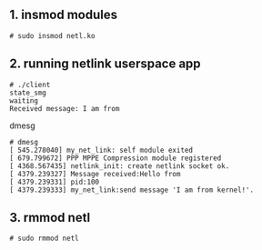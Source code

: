 ## 1. insmod modules

```shell
# sudo insmod netl.ko
```
## 2. running netlink userspace app
```shell
# ./client
state_smg
waiting
Received message: I am from
```

dmesg
``` shell
# dmesg
[ 545.278040] my_net_link: self module exited
[ 679.799672] PPP MPPE Compression module registered
[ 4368.567435] netlink_init: create netlink socket ok.
[ 4379.239327] Message received:Hello from
[ 4379.239331] pid:100
[ 4379.239333] my_net_link:send message 'I am from kernel!'.
```

## 3. rmmod netl

``` shell
# sudo rmmod netl
```